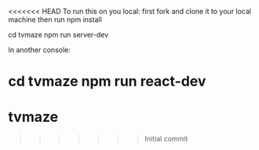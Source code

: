 <<<<<<< HEAD
To run this on you local:
first fork and clone it to your local machine
then run npm install



cd tvmaze
npm run server-dev


In another console:

cd tvmaze
npm run react-dev
=======
# tvmaze
>>>>>>> Initial commit
